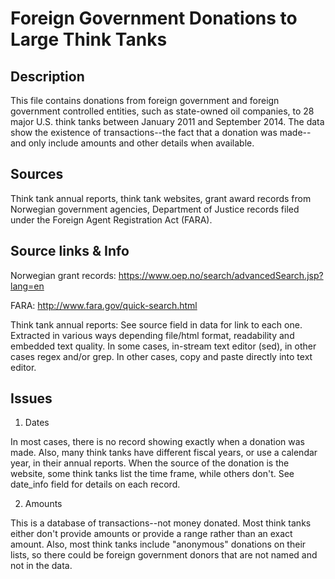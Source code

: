 # Foreign Government Donations to Large Think Tanks

## Description

This file contains donations from foreign government and foreign government controlled entities, such as state-owned oil companies, to 28 major U.S. think tanks between January 2011 and September 2014. The data show the existence of transactions--the fact that a donation was made--and only include amounts and other details when available. 

## Sources

Think tank annual reports, think tank websites, grant award records from Norwegian government agencies, Department of Justice records filed under the Foreign Agent Registration Act (FARA).

## Source links & Info

Norwegian grant records: https://www.oep.no/search/advancedSearch.jsp?lang=en

FARA: http://www.fara.gov/quick-search.html

Think tank annual reports: See source field in data for link to each one. Extracted in various ways depending file/html format, readability and embedded text quality. In some cases, in-stream text editor (sed), in other cases regex and/or grep. In other cases, copy and paste directly into text editor.

## Issues

1) Dates

In most cases, there is no record showing exactly when a donation was made. Also, many think tanks have different fiscal years, or use a calendar year, in their annual reports. When the source of the donation is the website, some think tanks list the time frame, while others don't. See date_info field for details on each record. 

2) Amounts

This is a database of transactions--not money donated. Most think tanks either don't provide amounts or provide a range rather than an exact amount. Also, most think tanks include "anonymous" donations on their lists, so there could be foreign government donors that are not named and not in the data. 




